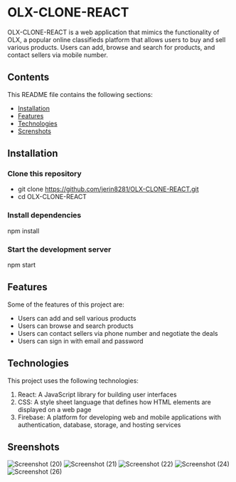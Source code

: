 # OLX-CLONE-REACT
OLX-CLONE-REACT is a web application that mimics the functionality of OLX, a popular online classifieds platform that allows users to buy and sell various products. Users can add, browse and search for products, and contact sellers via mobile number.

## Contents
This README file contains the following sections:

- [Installation](#Installation)
- [Features](#Features)
- [Technologies](#Technologies)
- [Screnshots](#Screnshots)

## Installation



### Clone this repository

- git clone https://github.com/jerin8281/OLX-CLONE-REACT.git
- cd OLX-CLONE-REACT


### Install dependencies
npm install


### Start the development server
npm start

## Features
Some of the features of this project are:

- Users can add and sell various products
- Users can browse and search products
- Users can contact sellers via phone number and negotiate the deals
- Users can sign in with email and password

## Technologies
This project uses the following technologies:

1. React: A JavaScript library for building user interfaces
2. CSS: A style sheet language that defines how HTML elements are displayed on a web page
3. Firebase: A platform for developing web and mobile applications with authentication, database, storage, and hosting services


## Sreenshots

![Screenshot (20)](https://github.com/jerin8281/OLX-CLONE-REACT/assets/143702561/b288b76c-7738-4529-94ec-3c45dd80fb55)
![Screenshot (21)](https://github.com/jerin8281/OLX-CLONE-REACT/assets/143702561/d9bec9dc-f8b5-4d8d-959b-f08735db454c)
![Screenshot (22)](https://github.com/jerin8281/OLX-CLONE-REACT/assets/143702561/1823ccaf-5f5b-449a-b3ad-6bf119a08735)
![Screenshot (24)](https://github.com/jerin8281/OLX-CLONE-REACT/assets/143702561/193c8d4b-5945-46c6-ae2c-80ec1e88493e)
![Screenshot (26)](https://github.com/jerin8281/OLX-CLONE-REACT/assets/143702561/aa86a686-05bc-4d9e-8074-beb6e2655e2c)



